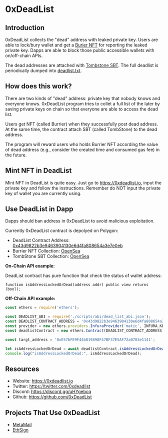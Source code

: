 # 0xDeadList

## Introduction

0xDeadList collects the "dead" address with leaked private key. Users are able to lock/bury wallet and get a [Burier NFT](https://opensea.io/collection/addressburier-v2) for reporting the leaked private key. Dapps are able to block those public accessible wallets with on/off-chain APIs.

The dead addresses are attached with [Tombstone SBT](https://opensea.io/collection/tombstone-v4). The full deadlist is periodically dumped into [deadlist.txt](./deadlist.txt).

## How does this work?

There are two kinds of "dead" address: private key that nobody knows and everyone knows. 0xDeadList program tries to collet a full list of the later by saving private keys on chain so that everyone are able to access the dead list.

Users get NFT (called Burrier) when they successfully post dead address. At the same time, the contract attach SBT (called TombStone) to the dead address.

The program will reward users who holds Burrier NFT according the value of dead address (e.g., consider the created time and consumed gas fee) in the future.

## Mint NFT in DeadList

Mint NFT in DeadList is quite easy. Just go to https://0xdeadlist.io, input the private key and follow the instructions. Remember do NOT input the private key of wallet you are currently using.

## Use DeadList in Dapp

Dapps should ban address in 0xDeadList to avoid malicious exploitation.

Currently 0xDeadList contract is depolyed on Polygon:

- DeadList Contract Address: [0x43d9822b3e9463904130e6d4fa808654a3e7e0eb](https://polygonscan.com/address/0x43d9822b3e9463904130e6d4fa808654a3e7e0eb)
- Burrier NFT Collection: [OpenSea](https://opensea.io/collection/addressburier-v2)
- TombStone SBT Collection: [OpenSea](https://opensea.io/collection/tombstone-v4)

**On-Chain API example:**

DeadList contract has pure function that check the status of wallet address:

``` solidity
function isAddressLockedOrDead(address addr) public view returns (bool);
```

**Off-Chain API example:**

``` js
const ethers = require('ethers');

const DEADLIST_ABI = require('./scripts/abi/dead_list_abi.json');
const DEADLIST_CONTRACT_ADDRESS = '0x43d9822b3e9463904130e6d4fa808654a3e7e0eb';
const provider = new ethers.providers.InfuraProvider('matic', INFURA_KEY); // USE YOUR OWN KEY
const deadlistContract = new ethers.Contract(DEADLIST_CONTRACT_ADDRESS, DEADLIST_ABI, provider);

const targt_address = '0xE57bFE9F44b819898F47BF37E5AF72a0783e1141';

let isAddressLockedOrDead = await deadlistContract.isAddressLockedOrDead(targt_address);
console.log("isAddressLockedOrDead:", isAddressLockedOrDead);
```

## Resources

- Website: https://0xdeadlist.io
- Twitter: https://twitter.com/0xdeadlist
- Discord: https://discord.gg/uHYgebcq
- Github: https://github.com/0xDeadList

## Projects That Use 0xDeadList

- [MetaMail](https://metamail.ink)
- [EthSign](https://www.ethsign.xyz/)